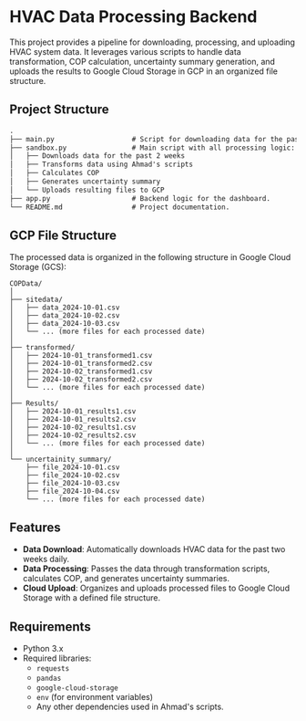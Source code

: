 # HVAC Data Processing Backend

This project provides a pipeline for downloading, processing, and uploading HVAC system data. It leverages various scripts to handle data transformation, COP calculation, uncertainty summary generation, and uploads the results to Google Cloud Storage in GCP in an organized file structure.

## Project Structure

```markdown
.
├── main.py                   # Script for downloading data for the past 2 weeks daily.
├── sandbox.py                # Main script with all processing logic:
│   ├── Downloads data for the past 2 weeks
│   ├── Transforms data using Ahmad's scripts
│   ├── Calculates COP
│   ├── Generates uncertainty summary
│   └── Uploads resulting files to GCP
├── app.py                    # Backend logic for the dashboard.
└── README.md                 # Project documentation.
```

## GCP File Structure

The processed data is organized in the following structure in Google Cloud Storage (GCS):

```
COPData/
│
├── sitedata/
│   ├── data_2024-10-01.csv
│   ├── data_2024-10-02.csv
│   ├── data_2024-10-03.csv
│   └── ... (more files for each processed date)
│
├── transformed/
│   ├── 2024-10-01_transformed1.csv
│   ├── 2024-10-01_transformed2.csv
│   ├── 2024-10-02_transformed1.csv
│   ├── 2024-10-02_transformed2.csv
│   └── ... (more files for each processed date)
│
├── Results/
│   ├── 2024-10-01_results1.csv
│   ├── 2024-10-01_results2.csv
│   ├── 2024-10-02_results1.csv
│   ├── 2024-10-02_results2.csv
│   └── ... (more files for each processed date)
│
└── uncertainity_summary/
    ├── file_2024-10-01.csv
    ├── file_2024-10-02.csv
    ├── file_2024-10-03.csv
    ├── file_2024-10-04.csv
    └── ... (more files for each processed date)
```

## Features

- **Data Download**: Automatically downloads HVAC data for the past two weeks daily.
- **Data Processing**: Passes the data through transformation scripts, calculates COP, and generates uncertainty summaries.
- **Cloud Upload**: Organizes and uploads processed files to Google Cloud Storage with a defined file structure.

## Requirements

- Python 3.x
- Required libraries:
  - `requests`
  - `pandas`
  - `google-cloud-storage`
  - `env` (for environment variables)
  - Any other dependencies used in Ahmad's scripts.

